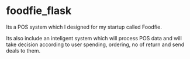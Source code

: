 # foodfie_flask

Its a POS system which I designed for my startup called Foodfie.

Its also include an inteligent system which will process POS data and will take decision according
to user spending, ordering, no of return and send deals to them.
